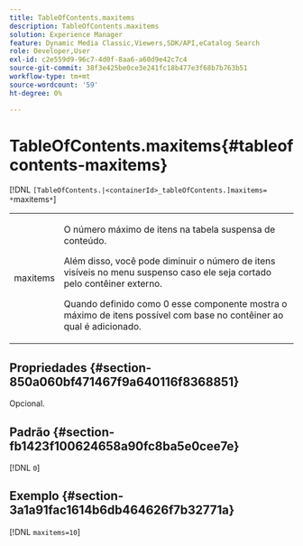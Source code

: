 ```yaml
---
title: TableOfContents.maxitems
description: TableOfContents.maxitems
solution: Experience Manager
feature: Dynamic Media Classic,Viewers,SDK/API,eCatalog Search
role: Developer,User
exl-id: c2e559d9-96c7-4d0f-8aa6-a60d9e42c7c4
source-git-commit: 38f3e425be0ce3e241fc18b477e3f68b7b763b51
workflow-type: tm+mt
source-wordcount: '59'
ht-degree: 0%

---
```


# TableOfContents.maxitems{#tableofcontents-maxitems}

[!DNL `[TableOfContents.|<containerId>_tableOfContents.]maxitems= *`maxitems`*`]

<table id="table_F9BC656721B04870AC628ACBC47E7200"> 
 <tbody> 
  <tr> 
   <td> <p> <span class="codeph"><span class="varname"> maxitems</span></span> </p> </td> 
   <td> <p>O número máximo de itens na tabela suspensa de conteúdo. </p> <p>Além disso, você pode diminuir o número de itens visíveis no menu suspenso caso ele seja cortado pelo contêiner externo. </p> <p>Quando definido como <span class="codeph"> 0</span> esse componente mostra o máximo de itens possível com base no contêiner ao qual é adicionado. </p> </td> 
  </tr> 
 </tbody> 
</table>

## Propriedades {#section-850a060bf471467f9a640116f8368851}

Opcional.

## Padrão {#section-fb1423f100624658a90fc8ba5e0cee7e}

[!DNL `0`]

## Exemplo {#section-3a1a91fac1614b6db464626f7b32771a}

[!DNL `maxitems=10`]

